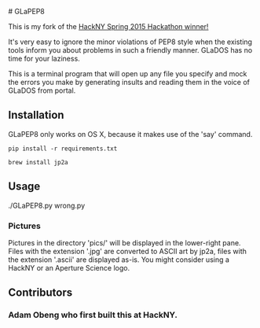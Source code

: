 # GLaPEP8

This is my fork of the [HackNY Spring 2015 Hackathon winner!](http://challengepost.com/software/glapep8)

It's very easy to ignore the minor violations of PEP8 style when the existing tools inform you about problems in such a friendly manner. GLaDOS has no time for your laziness.

This is a terminal program that will open up any file you specify and mock the errors you make by generating insults and reading them in the voice of GLaDOS from portal. 

## Installation

GLaPEP8 only works on OS X, because it makes use of the 'say' command. 

```shell
pip install -r requirements.txt

brew install jp2a

``` 

## Usage

./GLaPEP8.py wrong.py


### Pictures

Pictures in the directory 'pics/' will be displayed in the lower-right pane. Files with the extension '.jpg' are converted to ASCII art by jp2a, files with the extension '.ascii' are displayed as-is. You might consider using a HackNY or an Aperture Science logo.

## Contributors
### Adam Obeng who first built this at HackNY. 
